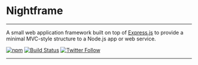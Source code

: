 # Nightframe

***

A small web application framework built on top of [Express.js](https://expressjs.com/) to provide a minimal MVC-style structure to a Node.js app or web service.

[![npm](https://img.shields.io/npm/v/nightframe.svg)](https://www.npmjs.com/package/nightframe)
[![Build Status](https://travis-ci.org/pineviewlabs/nightframe.svg?branch=master)](https://travis-ci.com/pineviewlabs/nightframe) 
[![Twitter Follow](https://img.shields.io/twitter/follow/pineviewlabs.svg?style=social)](https://twitter.com/pineviewlabs) 

***



